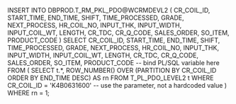   INSERT INTO DBPROD.T_RM_PKL_PDO@WCRMDEVL2 (
        CR_COIL_ID,
        START_TIME,
        END_TIME,
        SHIFT,
        TIME_PROCESSED,
        GRADE,
        NEXT_PROCESS,
        HR_COIL_NO,
        INPUT_THK,
        INPUT_WIDTH,
        INPUT_COIL_WT,
        LENGTH,
        CR_TDC,
        CR_Q_CODE,
        SALES_ORDER,
        SO_ITEM,
        PRODUCT_CODE
    )
    SELECT
        CR_COIL_ID,
        START_TIME,
        END_TIME,
        SHIFT,
        TIME_PROCESSED,
        GRADE,
        NEXT_PROCESS,
        HR_COIL_NO,
        INPUT_THK,
        INPUT_WIDTH,
        INPUT_COIL_WT,
        LENGTH,
        CR_TDC,
        CR_Q_CODE,
        SALES_ORDER,
        SO_ITEM,
        PRODUCT_CODE    -- bind PL/SQL variable here
    FROM (
        SELECT t.*,
               ROW_NUMBER() OVER (PARTITION BY CR_COIL_ID ORDER BY END_TIME DESC) AS rn
        FROM   T_PL_PDO_LEVEL2 t
        WHERE  CR_COIL_ID = 'K4B0631600'     -- use the parameter, not a hardcoded value
    )
    WHERE rn = 1;
